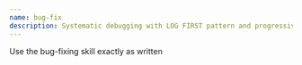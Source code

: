 ```yaml
---
name: bug-fix
description: Systematic debugging with LOG FIRST pattern and progressive context loading
---
```


Use the bug-fixing skill exactly as written
